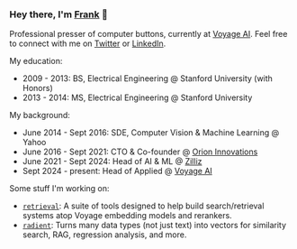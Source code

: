 ### Hey there, I'm [Frank](https://frankzliu.com) 👋

Professional presser of computer buttons, currently at [Voyage AI](https://voyageai.com). Feel free to connect with me on [Twitter](https://twitter.com/frankzliu) or [LinkedIn](https://linkedin.com/in/fzliu).

My education:
- 2009 - 2013: BS, Electrical Engineering @ Stanford University (with Honors)
- 2013 - 2014: MS, Electrical Engineering @ Stanford University

My background:
- June 2014 - Sept 2016: SDE, Computer Vision & Machine Learning @ Yahoo
- June 2016 - Sept 2021: CTO & Co-founder @ [Orion Innovations](https://orioniot.ai)
- June 2021 - Sept 2024: Head of AI & ML @ [Zilliz](https://zilliz.com)
- Sept 2024 - present: Head of Applied @ [Voyage AI](https://voyageai.com)

Some stuff I'm working on:
- [`retrieval`](https://github.com/fzliu/retrieval-toolbox): A suite of tools designed to help build search/retrieval systems atop Voyage embedding models and rerankers.
- [`radient`](https://github.com/fzliu/radient): Turns many data types (not just text) into vectors for similarity search, RAG, regression analysis, and more.
